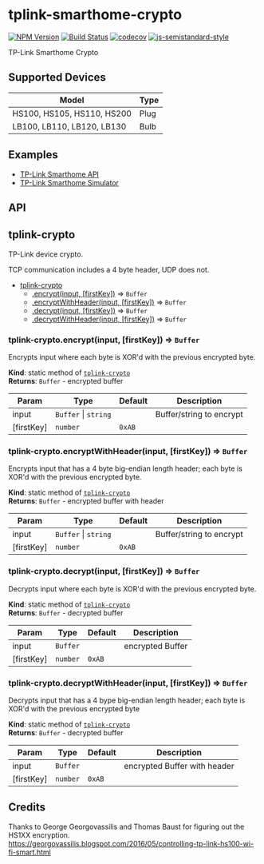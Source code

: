 # tplink-smarthome-crypto
[![NPM Version](https://img.shields.io/npm/v/tplink-smarthome-crypto-api.svg)](https://www.npmjs.com/package/tplink-smarthome-crypto)
[![Build Status](https://travis-ci.org/plasticrake/tplink-smarthome-crypto.svg?branch=master)](https://travis-ci.org/plasticrake/tplink-smarthome-crypto)
[![codecov](https://codecov.io/gh/plasticrake/tplink-smarthome-crypto/branch/master/graph/badge.svg)](https://codecov.io/gh/plasticrake/tplink-smarthome-crypto)
[![js-semistandard-style](https://img.shields.io/badge/code%20style-semistandard-brightgreen.svg?style=flat-square)](https://github.com/Flet/semistandard)

TP-Link Smarthome Crypto

## Supported Devices

| Model                      | Type |
|----------------------------|------|
| HS100, HS105, HS110, HS200 | Plug |
| LB100, LB110, LB120, LB130 | Bulb |

## Examples

- [TP-Link Smarthome API](https://github.com/plasticrake/hs100-api)
- [TP-Link Smarthome Simulator](https://github.com/plasticrake/tplink-smarthome-simulator)

## API

<a name="module_tplink-crypto"></a>

## tplink-crypto
TP-Link device crypto.

TCP communication includes a 4 byte header, UDP does not.


* [tplink-crypto](#module_tplink-crypto)
    * [.encrypt(input, [firstKey])](#module_tplink-crypto.encrypt) ⇒ <code>Buffer</code>
    * [.encryptWithHeader(input, [firstKey])](#module_tplink-crypto.encryptWithHeader) ⇒ <code>Buffer</code>
    * [.decrypt(input, [firstKey])](#module_tplink-crypto.decrypt) ⇒ <code>Buffer</code>
    * [.decryptWithHeader(input, [firstKey])](#module_tplink-crypto.decryptWithHeader) ⇒ <code>Buffer</code>

<a name="module_tplink-crypto.encrypt"></a>

### tplink-crypto.encrypt(input, [firstKey]) ⇒ <code>Buffer</code>
Encrypts input where each byte is XOR'd with the previous encrypted byte.

**Kind**: static method of [<code>tplink-crypto</code>](#module_tplink-crypto)  
**Returns**: <code>Buffer</code> - encrypted buffer  

| Param | Type | Default | Description |
| --- | --- | --- | --- |
| input | <code>Buffer</code> \| <code>string</code> |  | Buffer/string to encrypt |
| [firstKey] | <code>number</code> | <code>0xAB</code> |  |

<a name="module_tplink-crypto.encryptWithHeader"></a>

### tplink-crypto.encryptWithHeader(input, [firstKey]) ⇒ <code>Buffer</code>
Encrypts input that has a 4 byte big-endian length header;
each byte is XOR'd with the previous encrypted byte.

**Kind**: static method of [<code>tplink-crypto</code>](#module_tplink-crypto)  
**Returns**: <code>Buffer</code> - encrypted buffer with header  

| Param | Type | Default | Description |
| --- | --- | --- | --- |
| input | <code>Buffer</code> \| <code>string</code> |  | Buffer/string to encrypt |
| [firstKey] | <code>number</code> | <code>0xAB</code> |  |

<a name="module_tplink-crypto.decrypt"></a>

### tplink-crypto.decrypt(input, [firstKey]) ⇒ <code>Buffer</code>
Decrypts input where each byte is XOR'd with the previous encrypted byte.

**Kind**: static method of [<code>tplink-crypto</code>](#module_tplink-crypto)  
**Returns**: <code>Buffer</code> - decrypted buffer  

| Param | Type | Default | Description |
| --- | --- | --- | --- |
| input | <code>Buffer</code> |  | encrypted Buffer |
| [firstKey] | <code>number</code> | <code>0xAB</code> |  |

<a name="module_tplink-crypto.decryptWithHeader"></a>

### tplink-crypto.decryptWithHeader(input, [firstKey]) ⇒ <code>Buffer</code>
Decrypts input that has a 4 bype big-endian length header;
each byte is XOR'd with the previous encrypted byte

**Kind**: static method of [<code>tplink-crypto</code>](#module_tplink-crypto)  
**Returns**: <code>Buffer</code> - decrypted buffer  

| Param | Type | Default | Description |
| --- | --- | --- | --- |
| input | <code>Buffer</code> |  | encrypted Buffer with header |
| [firstKey] | <code>number</code> | <code>0xAB</code> |  |



## Credits
Thanks to George Georgovassilis and Thomas Baust for figuring out the HS1XX encryption.
https://georgovassilis.blogspot.com/2016/05/controlling-tp-link-hs100-wi-fi-smart.html

